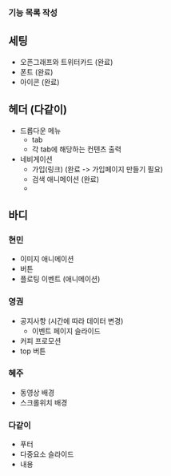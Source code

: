 ### 기능 목록 작성

## 세팅

- 오픈그래프와 트위터카드 (완료)
- 폰트 (완료)
- 아이콘 (완료)

## 헤더 (다같이)

- 드롭다운 메뉴
  - tab
  - 각 tab에 해당하는 컨텐츠 출력
- 네비게이션
  - 가입(링크) (완료 -> 가입페이지 만들기 필요)
  - 검색 애니메이션 (완료)
  -

## 바디

### 현민

- 이미지 애니메이션
- 버튼
- 플로팅 이벤트 (애니메이션)

### 영권

- 공지사항 (시간에 따라 데이터 변경)
  - 이벤트 페이지 슬라이드
- 커피 프로모션
- top 버튼

### 혜주

- 동영상 배경
- 스크롤위치 배경

### 다같이

- 푸터
- 다중요소 슬라이드
- 내용
